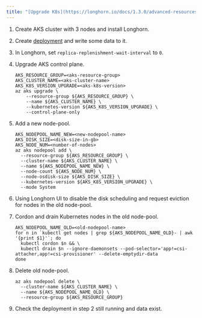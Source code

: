 ```yaml
---
title: "[Upgrade K8s](https://longhorn.io/docs/1.3.0/advanced-resources/support-managed-k8s-service/upgrade-k8s-on-aks/)"
---
```

1. Create AKS cluster with 3 nodes and install Longhorn.
2. Create [deployment](https://github.com/longhorn/longhorn/blob/master/examples/deployment.yaml) and write some data to it.
3. In Longhorn, set `replica-replenishment-wait-interval` to `0`.
4. Upgrade AKS control plane.
    ```
    AKS_RESOURCE_GROUP=<aks-resource-group>
    AKS_CLUSTER_NAME=<aks-cluster-name>
    AKS_K8S_VERSION_UPGRADE=<aks-k8s-version>
    az aks upgrade \
        --resource-group ${AKS_RESOURCE_GROUP} \
        --name ${AKS_CLUSTER_NAME} \
        --kubernetes-version ${AKS_K8S_VERSION_UPGRADE} \
        --control-plane-only
    ```
5. Add a new node-pool.

    ```
    AKS_NODEPOOL_NAME_NEW=<new-nodepool-name>
    AKS_DISK_SIZE=<disk-size-in-gb>
    AKS_NODE_NUM=<number-of-nodes>
    az aks nodepool add \
      --resource-group ${AKS_RESOURCE_GROUP} \
      --cluster-name ${AKS_CLUSTER_NAME} \
      --name ${AKS_NODEPOOL_NAME_NEW} \
      --node-count ${AKS_NODE_NUM} \
      --node-osdisk-size ${AKS_DISK_SIZE} \
      --kubernetes-version ${AKS_K8S_VERSION_UPGRADE} \
      --mode System
    ```
6. Using Longhorn UI to disable the disk scheduling and request eviction for nodes in the old node-pool.
7. Cordon and drain Kubernetes nodes in the old node-pool.
    ```
    AKS_NODEPOOL_NAME_OLD=<old-nodepool-name>
    for n in `kubectl get nodes | grep ${AKS_NODEPOOL_NAME_OLD}- | awk '{print $1}'`; do
      kubectl cordon $n && \
      kubectl drain $n --ignore-daemonsets --pod-selector='app!=csi-attacher,app!=csi-provisioner' --delete-emptydir-data
    done
    ```
8. Delete old node-pool.
    ```
    az aks nodepool delete \
      --cluster-name ${AKS_CLUSTER_NAME} \
      --name ${AKS_NODEPOOL_NAME_OLD} \
      --resource-group ${AKS_RESOURCE_GROUP}
    ```
9. Check the deployment in step 2 still running and data exist.